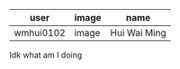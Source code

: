 | user | image | name|
| --- | --- | --- |
| wmhui0102 | image | Hui Wai Ming |
Idk what am I doing
